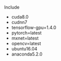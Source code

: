 Include 
- cuda8.0
- cudnn7
- tensorflow-gpu=1.4.0
- pytorch=latest
- mxnet=latest
- opencv=latest
- ubuntu16.04
- anaconda5.2.0
